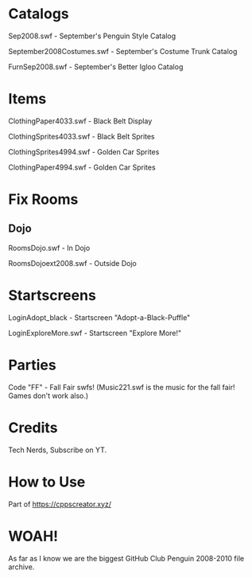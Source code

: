 # Catalogs
Sep2008.swf - September's Penguin Style Catalog

September2008Costumes.swf - September's Costume Trunk Catalog

FurnSep2008.swf - September's Better Igloo Catalog

# Items
ClothingPaper4033.swf - Black Belt Display

ClothingSprites4033.swf - Black Belt Sprites

ClothingSprites4994.swf - Golden Car Sprites

ClothingPaper4994.swf - Golden Car Sprites

# Fix Rooms
## Dojo
RoomsDojo.swf - In Dojo

RoomsDojoext2008.swf - Outside Dojo

# Startscreens
LoginAdopt_black - Startscreen "Adopt-a-Black-Puffle"

LoginExploreMore.swf - Startscreen "Explore More!"

# Parties
Code "FF" - Fall Fair swfs! (Music221.swf is the music for the fall fair! Games don't work also.)

# Credits
Tech Nerds, Subscribe on YT.

# How to Use
Part of https://cppscreator.xyz/

# WOAH!
As far as I know we are the biggest GitHub Club Penguin 2008-2010 file archive.
